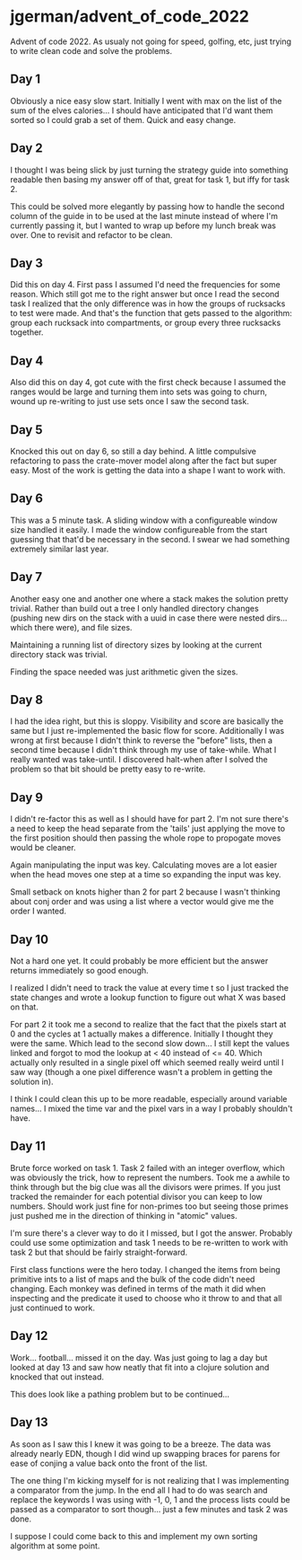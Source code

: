 # jgerman/advent_of_code_2022

Advent of code 2022. As usualy not going for speed, golfing, etc, just trying to
write clean code and solve the problems.

## Day 1

Obviously a nice easy slow start. Initially I went with max on the list of the
sum of the elves calories... I should have anticipated that I'd want them sorted
so I could grab a set of them. Quick and easy change.

## Day 2

I thought I was being slick by just turning the strategy guide into something
readable then basing my answer off of that, great for task 1, but iffy for task
2.

This could be solved more elegantly by passing how to handle the second column
of the guide in to be used at the last minute instead of where I'm currently
passing it, but I wanted to wrap up before my lunch break was over. One to
revisit and refactor to be clean.


## Day 3

Did this on day 4. First pass I assumed I'd need the frequencies for some
reason. Which still got me to the right answer but once I read the second task I
realized that the only difference was in how the groups of rucksacks to test
were made. And that's the function that gets passed to the algorithm: group each
rucksack into compartments, or group every three rucksacks together.


## Day 4

Also did this on day 4, got cute with the first check because I assumed the
ranges would be large and turning them into sets was going to churn, wound up
re-writing to just use sets once I saw the second task.


## Day 5

Knocked this out on day 6, so still a day behind. A little compulsive
refactoring to pass the crate-mover model along after the fact but super easy.
Most of the work is getting the data into a shape I want to work with.

## Day 6

This was a 5 minute task. A sliding window with a configureable window size
handled it easily. I made the window configureable from the start guessing that
that'd be necessary in the second. I swear we had something extremely similar
last year.

## Day 7

Another easy one and another one where a stack makes the solution pretty
trivial. Rather than build out a tree I only handled directory changes (pushing
new dirs on the stack with a uuid in case there were nested dirs... which there
were), and file sizes.

Maintaining a running list of directory sizes by looking at the current
directory stack was trivial.

Finding the space needed was just arithmetic given the sizes.


## Day 8

I had the idea right, but this is sloppy. Visibility and score are basically the
same but I just re-implemented the basic flow for score. Additionally I was
wrong at first because I didn't think to reverse the "before" lists, then a
second time because I didn't think through my use of take-while. What I really
wanted was take-until. I discovered halt-when after I solved the problem so that
bit should be pretty easy to re-write.

## Day 9

I didn't re-factor this as well as I should have for part 2. I'm not sure
there's a need to keep the head separate from the 'tails' just applying the move
to the first position should then passing the whole rope to propogate moves
would be cleaner.

Again manipulating the input was key. Calculating moves are a lot easier when
the head moves one step at a time so expanding the input was key.

Small setback on knots higher than 2 for part 2 because I wasn't thinking about
conj order and was using a list where a vector would give me the order I wanted.

## Day 10

Not a hard one yet. It could probably be more efficient but the answer returns
immediately so good enough.

I realized I didn't need to track the value at every time t so I just tracked
the state changes and wrote a lookup function to figure out what X was based on
that.

For part 2 it took me a second to realize that the fact that the pixels start at
0 and the cycles at 1 actually makes a difference. Initially I thought they were
the same. Which lead to the second slow down... I still kept the values linked
and forgot to mod the lookup at < 40 instead of <= 40. Which actually only
resulted in a single pixel off which seemed really weird until I saw way (though
a one pixel difference wasn't a problem in getting the solution in).

I think I could clean this up to be more readable, especially around variable
names... I mixed the time var and the pixel vars in a way I probably shouldn't
have.


## Day 11

Brute force worked on task 1. Task 2 failed with an integer overflow, which was
obviously the trick, how to represent the numbers. Took me a awhile to think
through but the big clue was all the divisors were primes. If you just tracked
the remainder for each potential divisor you can keep to low numbers. Should
work just fine for non-primes too but seeing those primes just pushed me in the
direction of thinking in "atomic" values.

I'm sure there's a clever way to do it I missed, but I got the answer. Probably
could use some optimization and task 1 needs to be re-written to work with task
2 but that should be fairly straight-forward.

First class functions were the hero today. I changed the items from being
primitive ints to a list of maps and the bulk of the code didn't need changing.
Each monkey was defined in terms of the math it did when inspecting and the
predicate it used to choose who it throw to and that all just continued to work.


## Day 12

Work... football... missed it on the day. Was just going to lag a day but looked
at day 13 and saw how neatly that fit into a clojure solution and knocked that
out instead.

This does look like a pathing problem but to be continued...


## Day 13

As soon as I saw this I knew it was going to be a breeze. The data was already
nearly EDN, though I did wind up swapping braces for parens for ease of conjing
a value back onto the front of the list.

The one thing I'm kicking myself for is not realizing that I was implementing a
comparator from the jump. In the end all I had to do was search and replace the
keywords I was using with -1, 0, 1 and the process lists could be passed as a
comparator to sort though... just a few minutes and task 2 was done.

I suppose I could come back to this and implement my own sorting algorithm at
some point.
